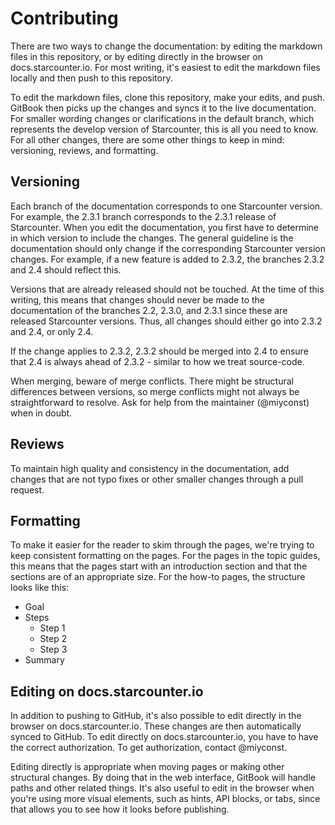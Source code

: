 # Contributing

There are two ways to change the documentation: by editing the markdown files in this repository, or by editing directly in the browser on docs.starcounter.io. For most writing, it's easiest to edit the markdown files locally and then push to this repository.

To edit the markdown files, clone this repository, make your edits, and push. GitBook then picks up the changes and syncs it to the live documentation. For smaller wording changes or clarifications in the default branch, which represents the develop version of Starcounter, this is all you need to know. For all other changes, there are some other things to keep in mind: versioning, reviews, and formatting.

## Versioning

Each branch of the documentation corresponds to one Starcounter version. For example, the 2.3.1 branch corresponds to the 2.3.1 release of Starcounter. When you edit the documentation, you first have to determine in which version to include the changes. The general guideline is the documentation should only change if the corresponding Starcounter version changes. For example, if a new feature is added to 2.3.2, the branches 2.3.2 and 2.4 should reflect this.

Versions that are already released should not be touched. At the time of this writing, this means that changes should never be made to the documentation of the branches 2.2, 2.3.0, and 2.3.1 since these are released Starcounter versions. Thus, all changes should either go into 2.3.2 and 2.4, or only 2.4. 

If the change applies to 2.3.2, 2.3.2 should be merged into 2.4 to ensure that 2.4 is always ahead of 2.3.2 - similar to how we treat source-code. 

When merging, beware of merge conflicts. There might be structural differences between versions, so merge conflicts might not always be straightforward to resolve. Ask for help from the maintainer (@miyconst) when in doubt.

## Reviews

To maintain high quality and consistency in the documentation, add changes that are not typo fixes or other smaller changes through a pull request. 

## Formatting

To make it easier for the reader to skim through the pages, we're trying to keep consistent formatting on the pages. For the pages in the topic guides, this means that the pages start with an introduction section and that the sections are of an appropriate size. For the how-to pages, the structure looks like this:

* Goal
* Steps
  * Step 1
  * Step 2
  * Step 3
* Summary

## Editing on docs.starcounter.io

In addition to pushing to GitHub, it's also possible to edit directly in the browser on docs.starcounter.io. These changes are then automatically synced to GitHub. To edit directly on docs.starcounter.io, you have to have the correct authorization. To get authorization, contact @miyconst.

Editing directly is appropriate when moving pages or making other structural changes. By doing that in the web interface, GitBook will handle paths and other related things. It's also useful to edit in the browser when you're using more visual elements, such as hints, API blocks, or tabs, since that allows you to see how it looks before publishing. 
